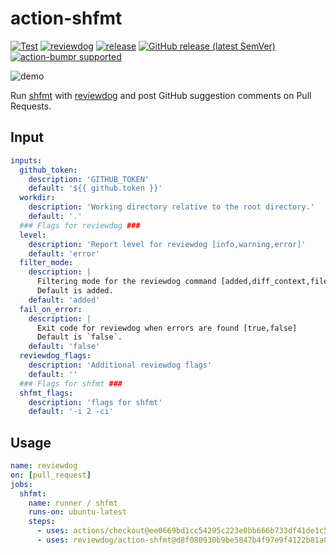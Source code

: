 # action-shfmt

[![Test](https://github.com/reviewdog/action-shfmt/workflows/Test/badge.svg)](https://github.com/reviewdog/action-shfmt/actions?query=workflow%3ATest)
[![reviewdog](https://github.com/reviewdog/action-shfmt/workflows/reviewdog/badge.svg)](https://github.com/reviewdog/action-shfmt/actions?query=workflow%3Areviewdog)
[![release](https://github.com/reviewdog/action-shfmt/workflows/release/badge.svg)](https://github.com/reviewdog/action-shfmt/actions?query=workflow%3Arelease)
[![GitHub release (latest SemVer)](https://img.shields.io/github/v/release/reviewdog/action-shfmt?logo=github&sort=semver)](https://github.com/reviewdog/action-shfmt/releases)
[![action-bumpr supported](https://img.shields.io/badge/bumpr-supported-ff69b4?logo=github&link=https://github.com/haya14busa/action-bumpr)](https://github.com/haya14busa/action-bumpr)

![demo](https://user-images.githubusercontent.com/3797062/134041779-b016a9cc-efba-4191-a254-656a495cfac8.png)

Run [shfmt](https://github.com/mvdan/sh) with [reviewdog](https://github.com/reviewdog/reviewdog) and post GitHub suggestion comments on Pull Requests.


## Input

```yaml
inputs:
  github_token:
    description: 'GITHUB_TOKEN'
    default: '${{ github.token }}'
  workdir:
    description: 'Working directory relative to the root directory.'
    default: '.'
  ### Flags for reviewdog ###
  level:
    description: 'Report level for reviewdog [info,warning,error]'
    default: 'error'
  filter_mode:
    description: |
      Filtering mode for the reviewdog command [added,diff_context,file,nofilter].
      Default is added.
    default: 'added'
  fail_on_error:
    description: |
      Exit code for reviewdog when errors are found [true,false]
      Default is `false`.
    default: 'false'
  reviewdog_flags:
    description: 'Additional reviewdog flags'
    default: ''
  ### Flags for shfmt ###
  shfmt_flags:
    description: 'flags for shfmt'
    default: '-i 2 -ci'
```

## Usage

```yaml
name: reviewdog
on: [pull_request]
jobs:
  shfmt:
    name: runner / shfmt
    runs-on: ubuntu-latest
    steps:
      - uses: actions/checkout@ee0669bd1cc54295c223e0bb666b733df41de1c5 # v2.7.0
      - uses: reviewdog/action-shfmt@d8f080930b9be5847b4f97e9f4122b81a82aaeac # v1.0.4
```
